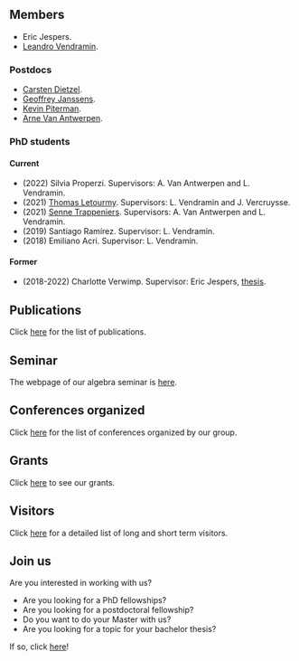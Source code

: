 ## Members

* Eric Jespers.
* [Leandro Vendramin](https://leandrovendramin.org/).

### Postdocs

* [Carsten Dietzel](https://sites.google.com/view/carstendietzel/startseite?pli=1).
* [Geoffrey Janssens](https://geoffreyjanssens.github.io/).
* [Kevin Piterman](http://mate.dm.uba.ar/~kpiterman/).
* [Arne Van Antwerpen](https://vanantwerpen.github.io/).

### PhD students

#### Current

* (2022) Silvia Properzi. Supervisors: A. Van Antwerpen and L. Vendramin. 
* (2021) [Thomas Letourmy](https://sites.google.com/view/thomas-letourmy/home). Supervisors: L. Vendramin and J. Vercruysse. 
* (2021) [Senne Trappeniers](https://sites.google.com/view/sennetrappeniers/homepage). Supervisors: A. Van Antwerpen and L. Vendramin.
* (2019) Santiago Ramírez. Supervisor: L. Vendramin.
* (2018) Emiliano Acri. Supervisor: L. Vendramin. 

#### Former

* (2018-2022) Charlotte Verwimp. Supervisor: Eric Jespers, [thesis](https://leandrovendramin.org/files/verwimp.pdf).

## Publications

Click [here](publications.md) for the list of publications.

## Seminar 

The webpage of our algebra seminar is [here](seminar.md). 

## Conferences organized 

Click [here](conferences.md) for the list of conferences organized by our group. 

## Grants 

Click [here](grants.md) to see our grants. 

## Visitors

Click [here](visitors.md) for a detailed list of long and short term visitors. 

## Join us

Are you interested in working with us? 

* Are you looking for a PhD fellowships?  
* Are you looking for a postdoctoral fellowship? 
* Do you want to do your Master with us?
* Are you looking for a topic for your bachelor thesis?  

If so, click [here](joinus.md)! 
